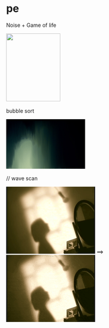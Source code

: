 # pe
Noise + Game of life<p>
<img src = "misc/Untitled.gif" height="182" width="146" /><p>
bubble sort<p>
<img src = "misc/sad.gif" height="133" width="213" /><p>
/*<!--pixel movement<p>
<img src = "misc/s.gif" /><p>-->*/
wave scan<p>
<img src = "misc/giphy.gif" height = "180" width="240"/> ==> <img src = "misc/wscan.gif" height = "180" width="240"/><p>

